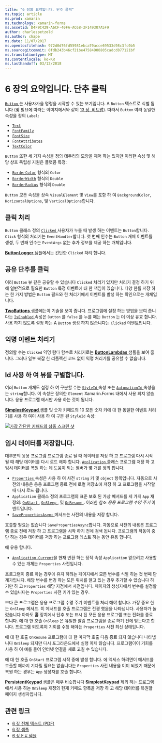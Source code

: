 ```yaml
---
title: "6 장의 요약입니다. 단추 클릭"
ms.topic: article
ms.prod: xamarin
ms.technology: xamarin-forms
ms.assetid: D4F9C429-A6CF-40FA-AC68-3F149307A5F9
author: charlespetzold
ms.author: chape
ms.date: 11/07/2017
ms.openlocfilehash: 972d0d76fd55981ebca70acce69533d98c3fc0b5
ms.sourcegitcommit: 0fdb243b46cf21be47584900805cadcd077121bf
ms.translationtype: MT
ms.contentlocale: ko-KR
ms.lasthandoff: 03/12/2018
---
```

# <a name="summary-of-chapter-6-button-clicks"></a>6 장의 요약입니다. 단추 클릭

[ `Button` ](https://developer.xamarin.com/api/type/Xamarin.Forms.Button/) 는 사용자가을 명령을 시작할 수 있는 보기입니다. A `Button` 텍스트로 식별 됩니다 (및 필요에 따라는 이미지에서와 같이 [13 장, 비트맵](chapter13.md)). 따라서 `Button` 여러 동일한 속성을 정의 `Label`:

- [`Text`](https://developer.xamarin.com/api/property/Xamarin.Forms.Button.Text/)
- [`FontFamily`](https://developer.xamarin.com/api/property/Xamarin.Forms.Button.FontFamily/)
- [`FontSize`](https://developer.xamarin.com/api/property/Xamarin.Forms.Button.FontSize/)
- [`FontAttributes`](https://developer.xamarin.com/api/property/Xamarin.Forms.Button.FontAttributes/)
- [`TextColor`](https://developer.xamarin.com/api/property/Xamarin.Forms.Button.TextColor/)

`Button` 또한 세 가지 속성을 정의 테두리의 모양을 제어 하는 있지만 이러한 속성 및 해당 상호 독립성 지원은 플랫폼 특정:

- [`BorderColor`](https://developer.xamarin.com/api/property/Xamarin.Forms.Button.BorderColor/) 형식의 `Color`
- [`BorderWidth`](https://developer.xamarin.com/api/property/Xamarin.Forms.Button.BorderWidth/) 형식의 `Double`
- [`BorderRadius`](https://developer.xamarin.com/api/property/Xamarin.Forms.Button.BorderRadius/) 형식의 `Double`

`Button` 모든 속성을 상속 `VisualElement` 및 `View`를 포함 하 여 `BackgroundColor`, `HorizontalOptions`, 및 `VerticalOptions`합니다.

## <a name="processing-the-click"></a>클릭 처리

`Button` 클래스 정의 [ `Clicked` ](https://developer.xamarin.com/api/event/Xamarin.Forms.Button.Clicked/) 사용자가 누를 때 발생 하는 이벤트는 `Button`합니다. `Click` 형식의 처리기는 `EventHandler`합니다. 첫 번째 인수는 `Button` 개체 이벤트를 생성, 두 번째 인수는 `EventArgs` 없는 추가 정보를 제공 하는 개체입니다.

[ **ButtonLogger** ](https://github.com/xamarin/xamarin-forms-book-samples/tree/master/Chapter06/ButtonLogger) 샘플에서는 간단한 `Clicked` 처리 합니다.

## <a name="sharing-button-clicks"></a>공유 단추를 클릭

여러 `Button` 뷰 같은 공유할 수 있습니다 `Clicked` 처리기 있지만 처리기 결정 하기 위해 일반적으로 필요한 `Button` 특정 이벤트에 대 한 책임이 있습니다. 다양 한를 저장 하는 한 가지 방법은 `Button` 필드와 한 처리기에서 이벤트를 발생 하는 확인으로는 개체입니다.

[ **TwoButtons** ](https://github.com/xamarin/xamarin-forms-book-samples/tree/master/Chapter06/TwoButtons) 샘플에는이 기술을 보여 줍니다. 프로그램에 설정 하는 방법을 보여 줍니다는 [ `IsEnabled` ](https://developer.xamarin.com/api/property/Xamarin.Forms.VisualElement.IsEnabled/) 속성은 `Button` 를 `false` 를 누를 때는 `Button` 는 더 이상 유효 합니다. 사용 하지 않도록 설정 하는 A `Button` 생성 하지 않습니다는 `Clicked` 이벤트입니다.

## <a name="anonymous-event-handlers"></a>익명 이벤트 처리기

정의할 수는 `Clicked` 익명 람다 함수로 처리기로는 [ **ButtonLambdas** ](https://github.com/xamarin/xamarin-forms-book-samples/tree/master/Chapter06/ButtonLambdas) 샘플을 보여 줍니다. 그러나 일부 복잡 한 리플렉션 코드 없이 익명 처리기를 공유할 수 없습니다.

## <a name="distinguishing-views-with-ids"></a>Id 사용 하 여 뷰를 구별합니다.

여러 `Button` 개체도 설정 하 여 구분할 수는 [ `StyleId` ](https://developer.xamarin.com/api/property/Xamarin.Forms.Element.StyleId/) 속성 또는 [ `AutomationId` ](https://developer.xamarin.com/api/property/Xamarin.Forms.Element.AutomationId/) 속성을는 `string`합니다. 이 속성은 정의한 `Element` Xamarin.Forms 내에서 사용 되지 않습니다. 응용 프로그램 에서만 사용 하는 것이 됩니다.

[ **SimplestKeypad** ](https://github.com/xamarin/xamarin-forms-book-samples/tree/master/Chapter06/SimplestKeypad) 샘플 및 숫자 키패드의 10 모든 숫자 키에 대 한 동일한 이벤트 처리기를 사용 하 여이 사용 하 여 구분 된 `StyleId` 속성:

[![가장 간단한 키패드의 삼중 스크린 샷](images/ch06fg04-small.png "계산기")](images/ch06fg04-large.png#lightbox "계산기")

## <a name="saving-transient-data"></a>임시 데이터를 저장합니다.

대부분의 응용 프로그램 프로그램 종료 될 때 데이터를 저장 하 고 프로그램 다시 시작 될 때 해당 데이터를 다시 로드 해야 합니다. [ `Application` ](https://developer.xamarin.com/api/type/Xamarin.Forms.Application/) 클래스 프로그램 저장 하 고 임시 데이터를 복원 하는 데 도움이 되는 멤버가 몇 개를 정의 합니다.

- [ `Properties` ](https://developer.xamarin.com/api/property/Xamarin.Forms.Application.Properties/) 속성은 사용 하 여 사전 `string` 키 및 `object` 항목입니다. 자동으로 사전의 내용은 응용 프로그램 종료 전에 로컬 저장소에 저장 하 고 프로그램을 시작할 때 다시 로드 됩니다.
- `Application` 클래스 정의 프로그램의 표준 보호 된 가상 메서드를 세 가지 `App` 재정의: [ `OnStart` ](https://developer.xamarin.com/api/member/Xamarin.Forms.Application.OnStart()/), [ `OnSleep` ](https://developer.xamarin.com/api/member/Xamarin.Forms.Application.OnSleep()/), 및 [ `OnResume` ](https://developer.xamarin.com/api/member/Xamarin.Forms.Application.OnResume()/). 이러한 참조 *응용 프로그램 수명 주기* 이벤트입니다.
- [ `SavePropertiesAsync` ](https://developer.xamarin.com/api/member/Xamarin.Forms.Application.SavePropertiesAsync()/) 메서드는 사전의 내용을 저장 합니다.

호출할 필요는 없습니다 `SavePropertiesAsync`합니다. 자동으로 사전의 내용은 프로그램 종료 전에 저장 하 고 프로그램을 시작 하기 전에 검색 됩니다. 프로그램의 작동이 중단 하는 경우 데이터를 저장 하는 프로그램 테스트 하는 동안 유용 합니다.

에 유용 합니다.

- [`Application.Current`](https://developer.xamarin.com/api/property/Xamarin.Forms.Application.Current/)을 현재 반환 하는 정적 속성 `Application` 얻으려고 사용할 수 있는 개체는 `Properties` 사전입니다.

프로그램이 종료 하는 경우에 유지 하려는 페이지에서 모든 변수를 식별 하는 첫 번째 단계가입니다. 해당 변수를 변경 하는 모든 위치를 알고 있는 경우 추가할 수 있습니다 하기만 하 고 `Properties` 해당 지점에서 사전입니다. 페이지의 생성자에서 변수를 설정할 수 있습니다는 `Properties` 사전 키가 있는 경우.

보다 큰 프로그램은 응용 프로그램 수명 주기 이벤트를 처리 해야 합니다. 가장 중요 한는 `OnSleep` 메서드. 이 메서드를 호출 프로그램은 전경 했음을 나타냅니다. 사용자가 눌렀습니다 아마도 **홈** 장치에서 단추 또는 표시 된 모든 응용 프로그램 또는 전화를 종료 합니다. 에 대 한 호출 `OnSleep` 은 유일한 알림 프로그램을 종료 하기 전에 받는다고 합니다. 프로그램 되도록이 기회를 수행 해야는 `Properties` 사전 최신 상태입니다.

에 대 한 호출 `OnResume` 프로그램에 대 한 마지막 호출 다음 종료 되지 않습니다 나타냅니다 `OnSleep` 되지만 다시 포그라운드에서 실행 이제 않습니다. 프로그램이이 기회를 사용 하 여 예를 들어 인터넷 연결을 새로 고칠 수 있습니다.

에 대 한 호출 `OnStart` 프로그램 시작 중에 발생 합니다. 에 액세스 하려면이 메서드를 호출할 때까지 기다릴 필요는 없습니다는 `Properties` 사전 내용을 이미 되었기 때문에 복원 하는 경우는 `App` 생성자를 호출 합니다.

[ **PersistentKeypad** ](https://github.com/xamarin/xamarin-forms-book-samples/tree/master/Chapter06/PersistentKeypad) 샘플은 매우 비슷합니다 **SimplestKeypad** 제외 하는 프로그램에서 사용 하는 `OnSleep` 재정의 현재 키패드 항목을 저장 하 고 해당 데이터를 복원할 페이지 생성자입니다.



## <a name="related-links"></a>관련 링크

- [6 장 전체 텍스트 (PDF)](https://download.xamarin.com/developer/xamarin-forms-book/XamarinFormsBook-Ch06-Apr2016.pdf)
- [6 장 샘플](https://github.com/xamarin/xamarin-forms-book-samples/tree/master/Chapter06)
- [6 장 F # 샘플](https://github.com/xamarin/xamarin-forms-book-samples/tree/master/Chapter06/FS)
